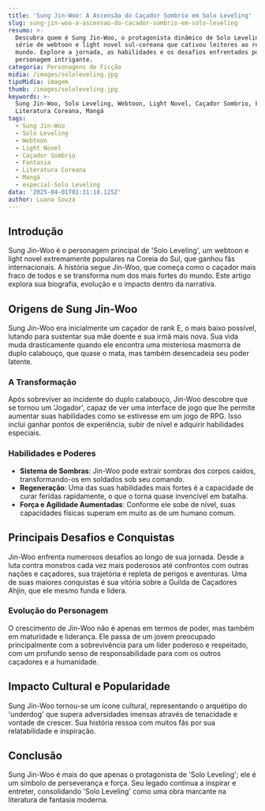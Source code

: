 ```yaml
---
title: 'Sung Jin-Woo: A Ascensão do Caçador Sombrio em Solo Leveling'
slug: sung-jin-woo-a-ascensao-do-cacador-sombrio-em-solo-leveling
resumo: >-
  Descubra quem é Sung Jin-Woo, o protagonista dinâmico de Solo Leveling, uma
  série de webtoon e light novel sul-coreana que cativou leitores ao redor do
  mundo. Explore a jornada, as habilidades e os desafios enfrentados por este
  personagem intrigante.
categoria: Personagens de Ficção
midia: /images/sololeveling.jpg
tipoMidia: imagem
thumb: /images/sololeveling.jpg
keywords: >-
  Sung Jin-Woo, Solo Leveling, Webtoon, Light Novel, Caçador Sombrio, Fantasia,
  Literatura Coreana, Mangá
tags:
  - Sung Jin-Woo
  - Solo Leveling
  - Webtoon
  - Light Novel
  - Caçador Sombrio
  - Fantasia
  - Literatura Coreana
  - Mangá
  - especial-Solo Leveling
data: '2025-04-01T01:31:18.125Z'
author: Luana Souza
---
```


## Introdução
Sung Jin-Woo é o personagem principal de 'Solo Leveling', um webtoon e light novel extremamente populares na Coreia do Sul, que ganhou fãs internacionais. A história segue Jin-Woo, que começa como o caçador mais fraco de todos e se transforma num dos mais fortes do mundo. Este artigo explora sua biografia, evolução e o impacto dentro da narrativa.

## Origens de Sung Jin-Woo
Sung Jin-Woo era inicialmente um caçador de rank E, o mais baixo possível, lutando para sustentar sua mãe doente e sua irmã mais nova. Sua vida muda drasticamente quando ele encontra uma misteriosa masmorra de duplo calabouço, que quase o mata, mas também desencadeia seu poder latente.

### A Transformação
Após sobreviver ao incidente do duplo calabouço, Jin-Woo descobre que se tornou um 'Jogador', capaz de ver uma interface de jogo que lhe permite aumentar suas habilidades como se estivesse em um jogo de RPG. Isso inclui ganhar pontos de experiência, subir de nível e adquirir habilidades especiais.

### Habilidades e Poderes
- **Sistema de Sombras**: Jin-Woo pode extrair sombras dos corpos caídos, transformando-os em soldados sob seu comando.
- **Regeneração**: Uma das suas habilidades mais fortes é a capacidade de curar feridas rapidamente, o que o torna quase invencível em batalha.
- **Força e Agilidade Aumentadas**: Conforme ele sobe de nível, suas capacidades físicas superam em muito as de um humano comum.

## Principais Desafios e Conquistas
Jin-Woo enfrenta numerosos desafios ao longo de sua jornada. Desde a luta contra monstros cada vez mais poderosos até confrontos com outras nações e caçadores, sua trajetória é repleta de perigos e aventuras. Uma de suas maiores conquistas é sua vitória sobre a Guilda de Caçadores Ahjin, que ele mesmo funda e lidera.

### Evolução do Personagem
O crescimento de Jin-Woo não é apenas em termos de poder, mas também em maturidade e liderança. Ele passa de um jovem preocupado principalmente com a sobrevivência para um líder poderoso e respeitado, com um profundo senso de responsabilidade para com os outros caçadores e a humanidade.

## Impacto Cultural e Popularidade
Sung Jin-Woo tornou-se um ícone cultural, representando o arquétipo do 'underdog' que supera adversidades imensas através de tenacidade e vontade de crescer. Sua história ressoa com muitos fãs por sua relatabilidade e inspiração.

## Conclusão
Sung Jin-Woo é mais do que apenas o protagonista de 'Solo Leveling'; ele é um símbolo de perseverança e força. Seu legado continua a inspirar e entreter, consolidando 'Solo Leveling' como uma obra marcante na literatura de fantasia moderna.

